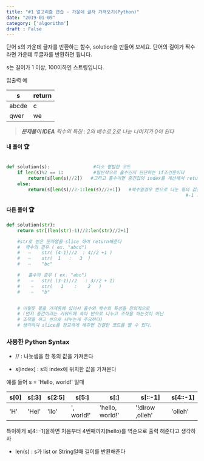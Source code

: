 ```yaml
---
title: "#1 알고리즘 연습 - 가운데 글자 가져오기(Python)"
date: "2019-01-09"
category: ['algorithm']
draft : False
---
```




단어 s의 가운데 글자를 반환하는 함수, solution을 만들어 보세요. 단어의 길이가 짝수라면 가운데 두글자를 반환하면 됩니다.

s는 길이가 1 이상, 100이하인 스트링입니다.

입출력 예

|s|	return|
|-|-------|
|abcde|	c |
|qwer|	we|


> _**문제풀이 IDEA**_
> _짝수의 특징 : 2의 배수로 2로 나눈 나머지가 0이 된다_


#### 내 풀이 🏆

```python

def solution(s):                #다소 평범한 코드
    if len(s)%2 == 1:           #일반적으로 홀수인지 판단하는 if조건문이다
        return(s[len(s)//2])   #그리고 홀수이면 중간값의 index를 계산해서 return해준다
    else:
        return(s[len(s)//2-1:len(s)//2+1])   #짝수일경우 반으로 나눈 몫의 값을 기준으로
                                                                  #-1 과 +1을 하여 충분한 slice범위를 가져온다

```


#### 다른 풀이 🏆



```python
def solution(str):   
    return str[(len(str)-1)//2:len(str)//2+1] 

    #str로 받은 문자열을 slice 하여 return해준다
    #  짝수의 경우 ( ex. "abcd")
    #   ⇨    str( (4-1)//2  : 4//2 +1 )
    #   ⇨    str(  1   :   3  )
    #   ⇨    "bc"

    #   홀수의 경우 ( ex. "abc")
    #    ⇨   str( (3-1)//2   : 3//2 + 1)
    #    ⇨   str(   1    :    2   )
    #    ⇨   "b"


    # 이렇듯 몫을 가져옴에 있어서 홀수와 짝수의 특성을 창의적으로 
    # (먼저 중간이라는 키워드에 속아 반으로 나누고 조작을 하는것이 아닌
    # 조작을 하고 반으로 나누는게 주요하다)
    # 생각하여 slice를 정교하게 해주면 간결한 코드를 짤 수 있다.
```

### 사용한 Python Syntax

* // : 나눗셈을 한 몫의 값을 가져온다

* s[index] : s의 index에 위치한 값을 가져온다

예를 들어 s = 'Hello, world!' 일때

|s[0]|s[:3]|s[2:5]|s[5:]|s[:]|s[::-1]|s[4::-1]
|-|-|--|--|---|---|---|
|'H'|'Hel'|'llo'|', world!'|'hello, world!'|'!dlrow ,olleh'|'olleh'



















특이하게 s[4::-1]을하면
처음부터 4번째까지(hello)를 역순으로 출력 해준다고 생각하자

* len(s) : s가 list or String일때 길이를 반환해준다